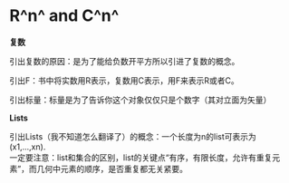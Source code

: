# R^n^ and C^n^

**复数**

引出复数的原因：是为了能给负数开平方所以引进了复数的概念。

引出F：书中将实数用R表示，复数用C表示，用F来表示R或者C。

引出标量：标量是为了告诉你这个对象仅仅只是个数字（其对立面为矢量）

**Lists**

引出Lists（我不知道怎么翻译了）的概念：一个长度为n的list可表示为  
(x1,...,xn).  
一定要注意：list和集合的区别，list的关键点“有序，有限长度，允许有重复元素”，而几何中元素的顺序，是否重复都无关紧要。
